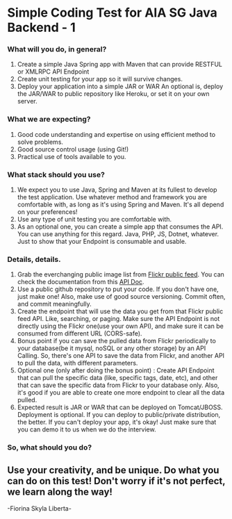 # Simple Coding Test for AIA SG Java Backend - 1

### What will you do, in general?

1. Create a simple Java Spring app with Maven that can provide RESTFUL or XMLRPC API Endpoint
2. Create unit testing for your app so it will survive changes.
3. Deploy your application into a simple JAR or WAR
   An optional is, deploy the JAR/WAR to public repository like Heroku, or set it on your own server.

### What we are expecting?

1. Good code understanding and expertise on using efficient method to solve problems.
2. Good source control usage (using Git!)
3. Practical use of tools available to you.

### What stack should you use?

1. We expect you to use Java, Spring and Maven at its fullest to develop the test application.
   Use whatever method and framework you are comfortable with, as long as it's using Spring and Maven. It's all depend on your preferences!
2. Use any type of unit testing you are comfortable with.
3. As an optional one, you can create a simple app that consumes the API. You can use anything for this regard. Java, PHP, JS, Dotnet, whatever. Just to show that your Endpoint is consumable and usable. 

### Details, details.

1. Grab the everchanging public image list from [Flickr public feed](https://api.flickr.com/services/feeds/photos_public.gne). 
   You can check the documentation from this [API Doc](http://www.flickr.com/services/feeds/).
2. Use a public github repository to put your code. If you don't have one, just make one! Also, make use of good source versioning. 
   Commit often, and commit meaningfully.
3. Create the endpoint that will use the data you get from that Flickr public feed API. Like, searching, or paging. Make sure the API Endpoint is not directly using the Flickr      one(use your own API), and make sure it can be consumed from different URL (CORS-safe).
4. Bonus point if you can save the pulled data from Flickr periodically to your database(be it mysql, noSQL or any other storage) by an API Calling. So, there's one API to save    the data from Flickr, and another API to pull the data, with different parameters.  
5. Optional one (only after doing the bonus point) : Create API Endpoint that can pull the specific data (like, specific tags, date, etc), and other that can save the specific      data from Flickr to your database only. Also, it's good if you are able to create one more endpoint to clear all the data pulled.
6. Expected result is JAR or WAR that can be deployed on Tomcat/JBOSS. 
   Deployment is optional. If you can deploy to public/private distribution, the better.
   If you can't deploy your app, it's okay! Just make sure that you can demo it to us when we do the interview.

### So, what should you do?

## Use your creativity, and be unique. Do what you can do on this test! Don't worry if it's not perfect, we learn along the way!

-Fiorina Skyla Liberta-
